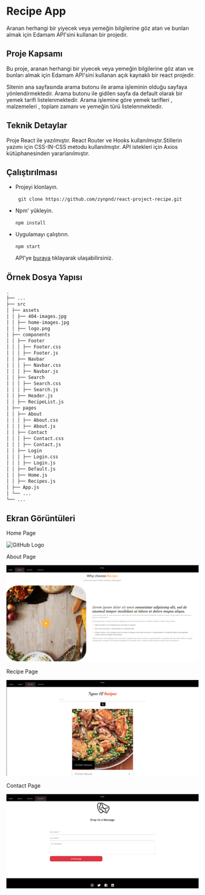 #  Recipe App

Aranan herhangi bir yiyecek veya yemeğin bilgilerine göz atan ve bunları almak için Edamam API'sini kullanan bir projedir.

## Proje Kapsamı

Bu proje, aranan herhangi bir yiyecek veya yemeğin bilgilerine göz atan ve bunları almak için Edamam API'sini kullanan açık kaynaklı  bir react projedir.

Sitenin ana sayfasında arama butonu ile arama işleminin olduğu sayfaya yönlendirmektedir. Arama butonu ile gidilen sayfa da default olarak bir yemek tarifi listelenmektedir. Arama işlemine göre yemek tarifleri , malzemeleri , toplam zamanı ve yemeğin türü listelenmektedir.

## Teknik Detaylar

Proje React ile yazılmıştır. React Router ve Hooks kullanılmıştır.Stillerin yazımı için CSS-IN-CSS metodu kullanılmıştır. API istekleri için Axios kütüphanesinden yararlanılmıştır.

## Çalıştırılması

- Projeyi klonlayın.

  ` git clone https://github.com/zynpnd/react-project-recipe.git`

- Npm' yükleyin.

  `npm install`

- Uygulamayı çalıştırın.

  `npm start`

  API'ye [buraya](https://developer.edamam.com/edamam-recipe-api) tıklayarak ulaşabilirsiniz.
  
 ## Örnek Dosya Yapısı
    .
    ├── ...
    ├── src
    │ ├── assets
    │ │ ├── 404-images.jpg
    │ │ ├── home-images.jpg
    │ │ ├── logo.png
    │ ├── components
    │ │ ├── Footer
    │ │ │ ├── Footer.css
    │ │ │ ├── Footer.js
    │ │ ├── Navbar
    │ │ │ ├── Navbar.css
    │ │ │ ├── Navbar.js
    │ │ ├── Search
    │ │ │ ├── Search.css
    │ │ │ ├── Search.js
    │ │ ├── Header.js
    │ │ ├── RecipeList.js
    │ ├── pages
    │ │ ├── About
    │ │ │ ├── About.css
    │ │ │ ├── About.js
    │ │ ├── Contact
    │ │ │ ├── Contact.css
    │ │ │ ├── Contact.js
    │ │ ├── Login
    │ │ │ ├── Login.css
    │ │ │ ├── Login.js
    │ │ ├── Default.js
    │ │ ├── Home.js
    │ │ ├── Recipes.js
    │ ├── App.js                        
    │ └── ...                            
    └── ...

## Ekran Görüntüleri

Home Page

![GitHub Logo](/image/home.png)

About Page

![GitHub Logo](/image/about.png)

Recipe Page

![GitHub Logo](/image/recipe.png)

Contact Page

![GitHub Logo](/image/contact.png)
  
  
  
  
 
